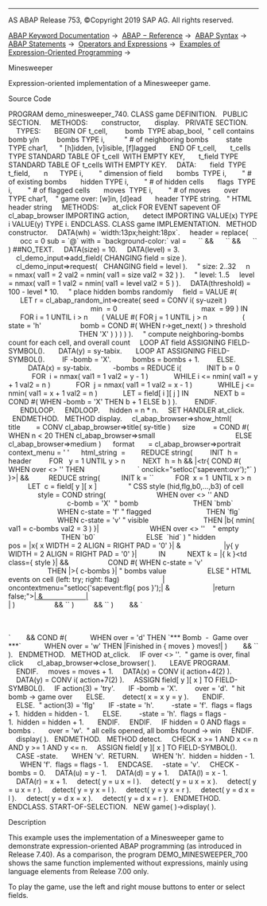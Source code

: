   

* * *

AS ABAP Release 753, ©Copyright 2019 SAP AG. All rights reserved.

[ABAP Keyword Documentation](javascript:call_link\('abenabap.htm'\)) →  [ABAP − Reference](javascript:call_link\('abenabap_reference.htm'\)) →  [ABAP Syntax](javascript:call_link\('abenabap_syntax.htm'\)) →  [ABAP Statements](javascript:call_link\('abenabap_statements.htm'\)) →  [Operators and Expressions](javascript:call_link\('abenoperators_expressions.htm'\)) →  [Examples of Expression-Oriented Programming](javascript:call_link\('abenexpressions_abexas.htm'\)) → 

Minesweeper

Expression-oriented implementation of a Minesweeper game.

Source Code

PROGRAM demo\_minesweeper\_740.
CLASS game DEFINITION.
  PUBLIC SECTION.
    METHODS:
      constructor,
      display.
  PRIVATE SECTION.
    TYPES:
      BEGIN OF t\_cell,
        bomb  TYPE abap\_bool,  " cell contains bomb y/n
        bombs TYPE i,          " # of neighboring bombs
        state TYPE char1,      " \[h\]idden, \[v\]isible, \[f\]lagged
      END OF t\_cell,
      t\_cells TYPE STANDARD TABLE OF t\_cell  WITH EMPTY KEY,
      t\_field TYPE STANDARD TABLE OF t\_cells WITH EMPTY KEY.
    DATA:
      field  TYPE t\_field,
      n      TYPE i,        " dimension of field
      bombs  TYPE i,        " # of existing bombs
      hidden TYPE i,        " # of hidden cells
      flags  TYPE i,        " # of flagged cells
      moves  TYPE i,        " # of moves
      over   TYPE char1,    " game over: \[w\]in, \[d\]ead
      header TYPE string.   " HTML header string
    METHODS:
      at\_click FOR EVENT sapevent OF cl\_abap\_browser IMPORTING action,
      detect IMPORTING VALUE(x) TYPE i VALUE(y) TYPE i.
ENDCLASS.
CLASS game IMPLEMENTATION.
  METHOD constructor.
    DATA(wh) = \`width:13px;height:18px\`.
    header = replace(
      occ = 0 sub = \`@\` with = \`background-color:\` val =
     \`<html><head><style type="text/css">\` &&
     \`.bx{text-decoration:none;cursor:hand;\` &&
     wh && \`} a{\` && wh && \`}\` &&
     \`.hid{@#404080} .flg{@red} .bmb{@black}\` &&
     \`.b0{@#e0e0e0} .b1{@lightblue} .b2{@lightgreen} .b3{@orange}\` &&
     \`</style>\` &&
     \`<script>function setloc(e){window.location=e;}</script>\` &&
     \`</head><body scroll="no"><table border="0">\` ) ##NO\_TEXT.
    DATA(size) = 10.
    DATA(level) = 3.
    cl\_demo\_input=>add\_field( CHANGING field = size ).
    cl\_demo\_input=>request(   CHANGING field = level ).
    " size: 2..32
    n     = nmax( val1 = 2 val2 = nmin( val1 = size val2 = 32 ) ).
    " level: 1..5
    level = nmax( val1 = 1 val2 = nmin( val1 = level val2 = 5 ) ).
    DATA(threshold) = 100 - level \* 10.
    " place hidden bombs randomly
    field = VALUE #(
      LET r = cl\_abap\_random\_int=>create( seed = CONV i( sy-uzeit )
                                          min  = 0
                                          max  = 99 ) IN
      FOR i = 1 UNTIL i > n
      ( VALUE #( FOR j = 1 UNTIL j > n
                 ( state = 'h'
                   bomb = COND #( WHEN r->get\_next( ) > threshold
                                    THEN 'X' ) ) ) ) ).
    " compute neighboring-bombs count for each cell, and overall count
    LOOP AT field ASSIGNING FIELD-SYMBOL(<cells>).
      DATA(y) = sy-tabix.
      LOOP AT <cells> ASSIGNING FIELD-SYMBOL(<cell>).
        IF <cell>-bomb = 'X'.
          bombs = bombs + 1.
        ELSE.
          DATA(x) = sy-tabix.
          <cell>-bombs = REDUCE i(
            INIT b = 0
            FOR  i = nmax( val1 = 1 val2 = y - 1 )
            WHILE i <= nmin( val1 = y + 1 val2 = n )
            FOR  j = nmax( val1 = 1 val2 = x - 1 )
            WHILE j <= nmin( val1 = x + 1 val2 = n )
            LET <f> = field\[ i \]\[ j \] IN
            NEXT b = COND #( WHEN <f>-bomb = 'X' THEN b + 1 ELSE b ) ).
        ENDIF.
      ENDLOOP.
    ENDLOOP.
    hidden = n \* n.
    SET HANDLER at\_click.
  ENDMETHOD.
  METHOD display.
    cl\_abap\_browser=>show\_html(
     title        = CONV cl\_abap\_browser=>title( sy-title )
     size         = COND #( WHEN n < 20 THEN cl\_abap\_browser=>small
                                        ELSE cl\_abap\_browser=>medium )
     format       = cl\_abap\_browser=>portrait
     context\_menu = ' '
     html\_string  =
       REDUCE string(
        INIT  h = header
        FOR   y = 1 UNTIL y > n
        NEXT  h = h && |<tr{ COND #( WHEN over <> '' THEN
                          \` onclick="setloc('sapevent:ovr');"\` ) }>| &&
         REDUCE string(
          INIT k = \`\`
          FOR  x = 1  UNTIL x > n
          LET  c = field\[ y \]\[ x \]
               " CSS style (hid,flg,b0,...,b3) of cell
               style = COND string(
                         WHEN over <> '' AND
                              c-bomb = 'X'  " bomb
                           THEN \`bmb\`
                         WHEN c-state = 'f' " flagged
                           THEN \`flg\`
                         WHEN c-state = 'v' " visible
                           THEN |b{ nmin( val1 = c-bombs val2 = 3 ) }|
                         WHEN over <> ''    " empty
                           THEN \`b0\`
                         ELSE  \`hid\` ) " hidden
               pos = |x{ x WIDTH = 2 ALIGN = RIGHT PAD = '0' }| &
                     |y{ y WIDTH = 2 ALIGN = RIGHT PAD = '0' }|
          IN
          NEXT k = |{ k }<td class={ style }| &&
                   COND #( WHEN c-state = 'v'
                    THEN |><a>{ c-bombs }</a>| " bombs value
                    ELSE " HTML events on cell (left: try; right: flag)
                     | oncontextmenu="setloc('sapevent:flg{ pos }');| &
                     |return false;"><a href="sapevent:try{ pos }">| &
                     |<div class="bx"></div></a>| )
                   && \`</td>\` )
         && \`</tr>\` )
       && \`</table><br>\`
       && COND #(
           WHEN over = 'd' THEN \`\*\*\* Bomb  -  Game over \*\*\*\`
           WHEN over = 'w' THEN |Finished in { moves } moves!| )
       && \`</body></html>\` ).
  ENDMETHOD.
  METHOD at\_click.
    IF over <> ''.  " game is over, final click
      cl\_abap\_browser=>close\_browser( ).
      LEAVE PROGRAM.
    ENDIF.
    moves = moves + 1.
    DATA(x) = CONV i( action+4(2) ).
    DATA(y) = CONV i( action+7(2) ).
    ASSIGN field\[ y \]\[ x \] TO FIELD-SYMBOL(<cell>).
    IF action(3) = 'try'.
      IF <cell>-bomb = 'X'.
        over = 'd'.  " hit bomb -> game over
      ELSE.
        detect( x = x y = y ).
      ENDIF.
    ELSE.  " action(3) = 'flg'
      IF <cell>-state = 'h'.
        <cell>-state = 'f'.  flags = flags + 1.  hidden = hidden - 1.
      ELSE.
        <cell>-state = 'h'.  flags = flags - 1.  hidden = hidden + 1.
      ENDIF.
    ENDIF.
    IF hidden = 0 AND flags = bombs .
      over = 'w'.  " all cells opened, all bombs found -> win
    ENDIF.
    display( ).
  ENDMETHOD.
  METHOD detect.
    CHECK x >= 1 AND x <= n AND y >= 1 AND y <= n.
    ASSIGN field\[ y \]\[ x \] TO FIELD-SYMBOL(<cell>).
    CASE <cell>-state.
      WHEN 'v'.  RETURN.
      WHEN 'h'.  hidden = hidden - 1.
      WHEN 'f'.  flags = flags - 1.
    ENDCASE.
    <cell>-state = 'v'.
    CHECK <cell>-bombs = 0.
    DATA(u) = y - 1.
    DATA(d) = y + 1.
    DATA(l) = x - 1.
    DATA(r) = x + 1.
    detect( y = u x = l ).
    detect( y = u x = x ).
    detect( y = u x = r ).
    detect( y = y x = l ).
    detect( y = y x = r ).
    detect( y = d x = l ).
    detect( y = d x = x ).
    detect( y = d x = r ).
  ENDMETHOD.
ENDCLASS.
START-OF-SELECTION.
  NEW game( )->display( ).

Description

This example uses the implementation of a Minesweeper game to demonstrate expression-oriented ABAP programming (as introduced in Release 7.40). As a comparison, the program DEMO\_MINESWEEPER\_700 shows the same function implemented without expressions, mainly using language elements from Release 7.00 only.

To play the game, use the left and right mouse buttons to enter or select fields.